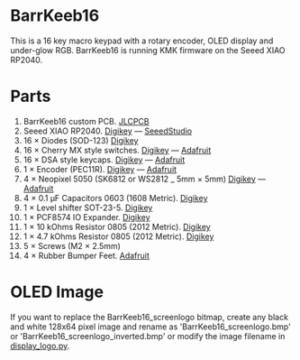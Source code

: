 # BarrKeeb16
 This is a 16 key macro keypad with a rotary encoder, OLED display and under-glow RGB. BarrKeeb16 is running KMK firmware on the Seeed XIAO RP2040.

# Parts
1. BarrKeeb16 custom PCB. [JLCPCB](https://jlcpcb.com/)
2. Seeed XIAO RP2040. [Digikey](https://www.digikey.com/en/products/detail/seeed-technology-co-ltd/102010428/14672129?s=N4IgTCBcDaIB4EsCGB7ABAJwA5gAwBZcQBdAXyA) ― [SeeedStudio](https://www.seeedstudio.com/XIAO-RP2040-v1-0-p-5026.html)
3. 16 × Diodes (SOD-123) [Digikey](https://www.digikey.ca/en/products/detail/smc-diode-solutions/1N4148W/6022450)
4. 16 × Cherry MX style switches. [Digikey](https://www.digikey.ca/en/products/detail/adafruit-industries-llc/4952/14113453) ― [Adafruit](https://www.adafruit.com/product/4952)
5. 16 × DSA style keycaps. [Digikey](https://www.digikey.ca/en/products/detail/adafruit-industries-llc/4998/14552195) ― [Adafruit](https://www.adafruit.com/product/4998)
6. 1 × Encoder (PEC11R). [Digikey](https://www.digikey.ca/en/products/detail/bourns-inc/PEC11R-4215F-S0024/4499665) ― [Adafruit](https://www.adafruit.com/product/377)
7. 4 × Neopixel 5050 (SK6812 or WS2812 _ 5mm × 5mm) [Digikey](https://www.digikey.ca/en/products/detail/adafruit-industries-llc/1655/5154679) ― [Adafruit](https://www.adafruit.com/product/1655)
8. 4 × 0.1 µF Capacitors 0603 (1608 Metric). [Digikey](https://www.digikey.ca/en/products/detail/samsung-electro-mechanics/CL10B104KB8NNNL/3894274)
9. 1 × Level shifter SOT-23-5. [Digikey](https://www.digikey.ca/en/products/detail/texas-instruments/74AHCT1G125DBVTG4/1687957)
10. 1 × PCF8574 IO Expander. [Digikey](https://www.digikey.ca/en/products/detail/nxp-usa-inc/PCF8574T-3-512/735690)
10. 1 × 10 kOhms Resistor 0805 (2012 Metric). [Digikey](https://www.digikey.ca/en/products/detail/stackpole-electronics-inc/RMCF0805JG10K0/1757769)
10. 1 × 4.7 kOhms Resistor 0805 (2012 Metric). [Digikey](https://www.digikey.ca/en/products/detail/stackpole-electronics-inc/RMCF0805JT4K70/1757774)
11. 5 × Screws (M2 × 2.5mm)
12. 4 × Rubber Bumper Feet. [Adafruit](https://www.adafruit.com/product/550)

# OLED Image
 If you want to replace the BarrKeeb16_screenlogo bitmap, create any black and white 128x64 pixel image and rename as 'BarrKeeb16_screenlogo.bmp' or 'BarrKeeb16_screenlogo_inverted.bmp' or modify the image filename in [display_logo.py](https://github.com/masterkrieger/BarrKeeb16/blob/main/Firmware/display_logo.py).
